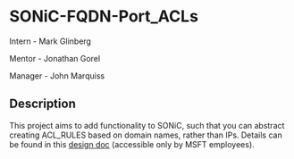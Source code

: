 # SONiC-FQDN-Port_ACLs
Intern - Mark Glinberg

Mentor - Jonathan Gorel

Manager - John Marquiss

## Description

This project aims to add functionality to SONiC, such that you can abstract creating ACL_RULES based on domain names, rather than IPs. Details can be found in this [design doc](https://microsoft-my.sharepoint.com/:w:/p/t-mglinberg/Ebvl6HJ0W89Hs2ZuAmPDkiYBtTJn3yFt92AJRpQe8_dlhA?e=WhhaJG) (accessible only by MSFT employees).
